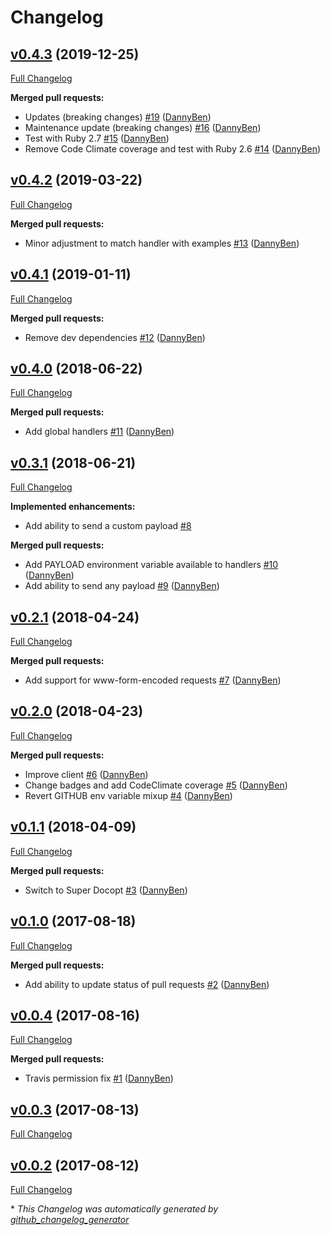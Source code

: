 # Changelog

## [v0.4.3](https://github.com/DannyBen/loadrunner/tree/v0.4.3) (2019-12-25)

[Full Changelog](https://github.com/DannyBen/loadrunner/compare/v0.4.2...v0.4.3)

**Merged pull requests:**

- Updates \(breaking changes\) [\#19](https://github.com/DannyBen/loadrunner/pull/19) ([DannyBen](https://github.com/DannyBen))
- Maintenance update \(breaking changes\) [\#16](https://github.com/DannyBen/loadrunner/pull/16) ([DannyBen](https://github.com/DannyBen))
- Test with Ruby 2.7 [\#15](https://github.com/DannyBen/loadrunner/pull/15) ([DannyBen](https://github.com/DannyBen))
- Remove Code Climate coverage and test with Ruby 2.6 [\#14](https://github.com/DannyBen/loadrunner/pull/14) ([DannyBen](https://github.com/DannyBen))

## [v0.4.2](https://github.com/DannyBen/loadrunner/tree/v0.4.2) (2019-03-22)

[Full Changelog](https://github.com/DannyBen/loadrunner/compare/v0.4.1...v0.4.2)

**Merged pull requests:**

- Minor adjustment to match handler with examples [\#13](https://github.com/DannyBen/loadrunner/pull/13) ([DannyBen](https://github.com/DannyBen))

## [v0.4.1](https://github.com/DannyBen/loadrunner/tree/v0.4.1) (2019-01-11)

[Full Changelog](https://github.com/DannyBen/loadrunner/compare/v0.4.0...v0.4.1)

**Merged pull requests:**

- Remove dev dependencies [\#12](https://github.com/DannyBen/loadrunner/pull/12) ([DannyBen](https://github.com/DannyBen))

## [v0.4.0](https://github.com/DannyBen/loadrunner/tree/v0.4.0) (2018-06-22)

[Full Changelog](https://github.com/DannyBen/loadrunner/compare/v0.3.1...v0.4.0)

**Merged pull requests:**

- Add global handlers [\#11](https://github.com/DannyBen/loadrunner/pull/11) ([DannyBen](https://github.com/DannyBen))

## [v0.3.1](https://github.com/DannyBen/loadrunner/tree/v0.3.1) (2018-06-21)

[Full Changelog](https://github.com/DannyBen/loadrunner/compare/v0.2.1...v0.3.1)

**Implemented enhancements:**

- Add ability to send a custom payload [\#8](https://github.com/DannyBen/loadrunner/issues/8)

**Merged pull requests:**

- Add PAYLOAD environment variable available to handlers [\#10](https://github.com/DannyBen/loadrunner/pull/10) ([DannyBen](https://github.com/DannyBen))
- Add ability to send any payload [\#9](https://github.com/DannyBen/loadrunner/pull/9) ([DannyBen](https://github.com/DannyBen))

## [v0.2.1](https://github.com/DannyBen/loadrunner/tree/v0.2.1) (2018-04-24)

[Full Changelog](https://github.com/DannyBen/loadrunner/compare/v0.2.0...v0.2.1)

**Merged pull requests:**

- Add support for www-form-encoded requests [\#7](https://github.com/DannyBen/loadrunner/pull/7) ([DannyBen](https://github.com/DannyBen))

## [v0.2.0](https://github.com/DannyBen/loadrunner/tree/v0.2.0) (2018-04-23)

[Full Changelog](https://github.com/DannyBen/loadrunner/compare/v0.1.1...v0.2.0)

**Merged pull requests:**

- Improve client [\#6](https://github.com/DannyBen/loadrunner/pull/6) ([DannyBen](https://github.com/DannyBen))
- Change badges and add CodeClimate coverage [\#5](https://github.com/DannyBen/loadrunner/pull/5) ([DannyBen](https://github.com/DannyBen))
- Revert GITHUB env variable mixup [\#4](https://github.com/DannyBen/loadrunner/pull/4) ([DannyBen](https://github.com/DannyBen))

## [v0.1.1](https://github.com/DannyBen/loadrunner/tree/v0.1.1) (2018-04-09)

[Full Changelog](https://github.com/DannyBen/loadrunner/compare/v0.1.0...v0.1.1)

**Merged pull requests:**

- Switch to Super Docopt [\#3](https://github.com/DannyBen/loadrunner/pull/3) ([DannyBen](https://github.com/DannyBen))

## [v0.1.0](https://github.com/DannyBen/loadrunner/tree/v0.1.0) (2017-08-18)

[Full Changelog](https://github.com/DannyBen/loadrunner/compare/v0.0.4...v0.1.0)

**Merged pull requests:**

- Add ability to update status of pull requests [\#2](https://github.com/DannyBen/loadrunner/pull/2) ([DannyBen](https://github.com/DannyBen))

## [v0.0.4](https://github.com/DannyBen/loadrunner/tree/v0.0.4) (2017-08-16)

[Full Changelog](https://github.com/DannyBen/loadrunner/compare/v0.0.3...v0.0.4)

**Merged pull requests:**

- Travis permission fix [\#1](https://github.com/DannyBen/loadrunner/pull/1) ([DannyBen](https://github.com/DannyBen))

## [v0.0.3](https://github.com/DannyBen/loadrunner/tree/v0.0.3) (2017-08-13)

[Full Changelog](https://github.com/DannyBen/loadrunner/compare/v0.0.2...v0.0.3)

## [v0.0.2](https://github.com/DannyBen/loadrunner/tree/v0.0.2) (2017-08-12)

[Full Changelog](https://github.com/DannyBen/loadrunner/compare/20cd90c0a4da38ab8ee9ba86822bd017d125eb3b...v0.0.2)



\* *This Changelog was automatically generated by [github_changelog_generator](https://github.com/github-changelog-generator/github-changelog-generator)*
